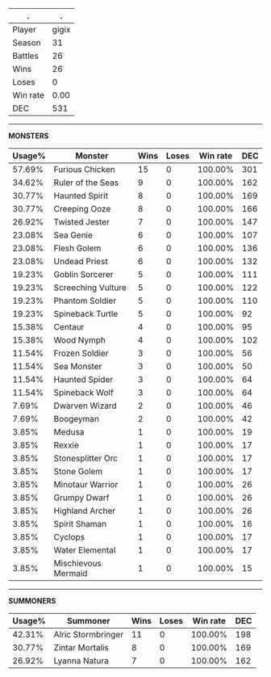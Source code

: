 .|.
|-|-
Player|gigix
Season|31
Battles|26
Wins|26
Loses|0
Win rate|0.00
DEC|531

---
**MONSTERS**

Usage%|Monster|Wins|Loses|Win rate|DEC|
-|-|-|-|-|-|
57.69%|Furious Chicken|15|0|100.00%|301|
34.62%|Ruler of the Seas|9|0|100.00%|162|
30.77%|Haunted Spirit|8|0|100.00%|169|
30.77%|Creeping Ooze|8|0|100.00%|166|
26.92%|Twisted Jester|7|0|100.00%|147|
23.08%|Sea Genie|6|0|100.00%|107|
23.08%|Flesh Golem|6|0|100.00%|136|
23.08%|Undead Priest|6|0|100.00%|132|
19.23%|Goblin Sorcerer|5|0|100.00%|111|
19.23%|Screeching Vulture|5|0|100.00%|122|
19.23%|Phantom Soldier|5|0|100.00%|110|
19.23%|Spineback Turtle|5|0|100.00%|92|
15.38%|Centaur|4|0|100.00%|95|
15.38%|Wood Nymph|4|0|100.00%|102|
11.54%|Frozen Soldier|3|0|100.00%|56|
11.54%|Sea Monster|3|0|100.00%|50|
11.54%|Haunted Spider|3|0|100.00%|64|
11.54%|Spineback Wolf|3|0|100.00%|64|
7.69%|Dwarven Wizard|2|0|100.00%|46|
7.69%|Boogeyman|2|0|100.00%|42|
3.85%|Medusa|1|0|100.00%|19|
3.85%|Rexxie|1|0|100.00%|17|
3.85%|Stonesplitter Orc|1|0|100.00%|17|
3.85%|Stone Golem|1|0|100.00%|17|
3.85%|Minotaur Warrior|1|0|100.00%|26|
3.85%|Grumpy Dwarf|1|0|100.00%|26|
3.85%|Highland Archer|1|0|100.00%|26|
3.85%|Spirit Shaman|1|0|100.00%|16|
3.85%|Cyclops|1|0|100.00%|17|
3.85%|Water Elemental|1|0|100.00%|17|
3.85%|Mischievous Mermaid|1|0|100.00%|15|

---
**SUMMONERS**

Usage%|Summoner|Wins|Loses|Win rate|DEC|
-|-|-|-|-|-|
42.31%|Alric Stormbringer|11|0|100.00%|198|
30.77%|Zintar Mortalis|8|0|100.00%|169|
26.92%|Lyanna Natura|7|0|100.00%|162|
